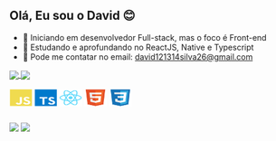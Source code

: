 ## Olá, Eu sou o David 😊


- 🔭 Iniciando em desenvolvedor Full-stack, mas o foco é Front-end
- 🌱 Estudando e aprofundando no ReactJS, Native e Typescript
- 💬 Pode me contatar no email: david121314silva26@gmail.com

<div>
  <a href="https://github.com/DavidSSouza050/github-readme-stats">
    <img height=200 align="center" src="https://github-readme-stats.vercel.app/api?username=DavidSSouza050&show_icons=true&theme=dark&border_radius=4&locale=pt-br&rank_icon=github&hide_title=true&icon_color=f20202&border_color=999999&ring_color=f20202" />
  </a>
  <a href="https://github.com/DavidSSouza050/convoychat">
    <img height=200 align="center" src="https://github-readme-stats.vercel.app/api/top-langs?username=DavidSSouza050&layout=compact&langs_count=8&card_width=320&theme=dark&border_radius=4&locale=pt-br&hide_title=true&border_color=999999" />
  </a>
</div>

<div style="display: inline_block"><br>
  <img align="center" alt="Dvd-Js" height="30" width="40" src="https://raw.githubusercontent.com/devicons/devicon/master/icons/javascript/javascript-plain.svg">
  <img align="center" alt="Dvd-Ts" height="30" width="40" src="https://raw.githubusercontent.com/devicons/devicon/master/icons/typescript/typescript-plain.svg">
  <img align="center" alt="Dvd-React" height="30" width="40" src="https://raw.githubusercontent.com/devicons/devicon/master/icons/react/react-original.svg">
  <img align="center" alt="Dvd-HTML" height="30" width="40" src="https://raw.githubusercontent.com/devicons/devicon/master/icons/html5/html5-original.svg">
  <img align="center" alt="Dvd-CSS" height="30" width="40" src="https://raw.githubusercontent.com/devicons/devicon/master/icons/css3/css3-original.svg">
</div>

  ##

  <div>
    <a href="https://www.linkedin.com/in/david-silva-550a0a198/" target="_blank"><img src="https://img.shields.io/badge/-LinkedIn-%230077B5?style=for-the-badge&logo=linkedin&logoColor=white" target="_blank"></a> 
    <a href = "mailto:david121314silva26@gmail.com"><img src="https://img.shields.io/badge/-Gmail-%23333?style=for-the-badge&logo=gmail&logoColor=white" target="_blank"></a>
  </div>
